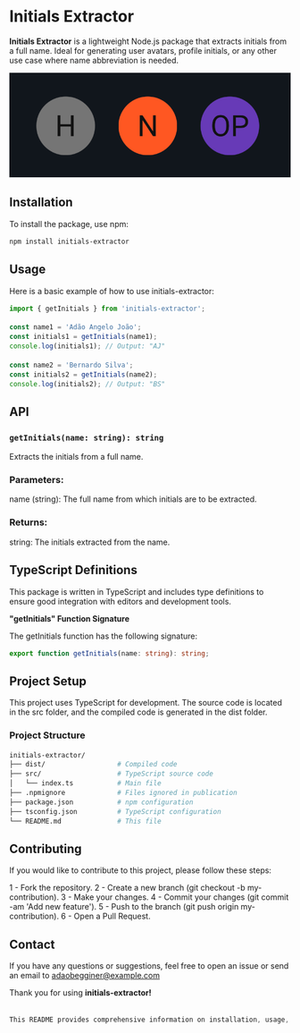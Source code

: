 # Initials Extractor

**Initials Extractor** is a lightweight Node.js package that extracts initials from a full name. Ideal for generating user avatars, profile initials, or any other use case where name abbreviation is needed.



![Initials Extractor](assets/materialavatar.webp)

## Installation


To install the package, use npm:

```bash
npm install initials-extractor
```

## Usage

Here is a basic example of how to use initials-extractor:

```ts
import { getInitials } from 'initials-extractor';

const name1 = 'Adão Angelo João';
const initials1 = getInitials(name1);
console.log(initials1); // Output: "AJ"

const name2 = 'Bernardo Silva';
const initials2 = getInitials(name2);
console.log(initials2); // Output: "BS"

```

## API
### `getInitials(name: string): string`
Extracts the initials from a full name.

### Parameters:
 name (string): The full name from which initials are to be extracted.

### Returns:
string: The initials extracted from the name.

## TypeScript Definitions

This package is written in TypeScript and includes type definitions to ensure good integration with editors and development tools.

**"getInitials" Function Signature**

The getInitials function has the following signature:


```ts
export function getInitials(name: string): string;
```

## Project Setup

This project uses TypeScript for development. The source code is located in the src folder, and the compiled code is generated in the dist folder.


### Project Structure

```bash
initials-extractor/
├── dist/                  # Compiled code
├── src/                   # TypeScript source code
│   └── index.ts           # Main file
├── .npmignore             # Files ignored in publication
├── package.json           # npm configuration
├── tsconfig.json          # TypeScript configuration
└── README.md              # This file

```

## Contributing

If you would like to contribute to this project, please follow these steps:

1 - Fork the repository.
2 - Create a new branch (git checkout -b my-contribution).
3 - Make your changes.
4 - Commit your changes (git commit -am 'Add new feature').
5 - Push to the branch (git push origin my-contribution).
6 - Open a Pull Request.



## Contact

If you have any questions or suggestions, feel free to open an issue or send an email to adaobegginer@example.com


Thank you for using **initials-extractor!**

```csharp

This README provides comprehensive information on installation, usage, configuration, contribution, and licensing for the package.
```